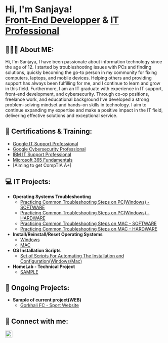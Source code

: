 <h1>Hi, I'm Sanjaya! <br/><a href="https://github.com/sanjayatech-hub">Front-End Developper</a> & <a href="https://www.linkedin.com/in/smongar24/">IT Professional</a>

<h2>👨🏻‍💻 About ME:</h2>
  Hi, I'm Sanjaya, I have been passionate about information technology since the age of 12. I started by troubleshooting issues with PCs and finding solutions, quickly becoming the go-to person in my community for fixing computers, laptops, and mobile devices. Helping others and providing support has always been fulfilling for me, and I continue to learn and grow in this field. Furthermore, I am an IT graduate with experience in IT support, front-end development, and cybersecurity. Through co-op positions, freelance work, and educational background I’ve developed a strong problem-solving mindset and hands-on skills in technology. I aim to continue expanding my expertise and make a positive impact in the IT field, delivering effective solutions and exceptional service. <br/>
<h2></h2>

<h2>📑 Certifications & Training:</h2>

  - [Google IT Support Professional](https://github.com/sanjayatech-hub/GoogleITSupportCert)
  - [Google Cybersecurity Professional](https://github.com/sanjayatech-hub/GoogleCybersecurityCert)
  - [IBM IT Support Professional](https://github.com/sanjayatech-hub/IBMCertificate)
  - [Microsoft 365 Fundamentals](https://github.com/sanjayatech-hub/Microsoft365Cert)
  - [Aiming to get CompTIA A+]
<h2>💻 IT Projects:</h2>

- <b>Operating Systems Troubleshooting</b>
  - [Practicing Common Troubleshooting Steps on PC(Windows) - SOFTWARE](https://github.com/sanjayatech-hub/TroubleshootingPC-Software)
  - [Practicing Common Troubleshooting Steps on PC(Windows) - HARDWARE]()
  - [Practicing Common Troubleshooting Steps on MAC - SOFTWARE]()
  - [Practicing Common Troubleshooting Steps on MAC - HARDWARE]()
- <b>Install/Reinstall/Reset Operating Systems</b>
  - [Windows]() <b><i></b></i>
  - [MAC]() <b><i></b></i>
- <b>OS Installation Scripts</b>
  - [Set of Scripts For Automating The Installation and Configuration(Windows/Mac)]()
- <b>HomeLab - Technical Project</b>
  - [SAMPLE]()

<h2>🚀 Ongoing Projects:</h2>

- <b>Sample of current project(WEB)</b>
  - [Gorkhali FC - Sport Website](https://github.com/sanjayatech-hub/GorkhaliFC)

<h2> 🤳 Connect with me:</h2>

[<img align="left" alt="Sanjaya Mongar | LinkedIn" width="22px" src="https://cdn.jsdelivr.net/npm/simple-icons@v3/icons/linkedin.svg" />][linkedin]

[linkedin]: https://www.linkedin.com/in/smongar24/

<!--
